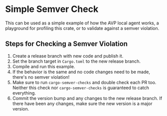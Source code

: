 # Simple Semver Check

This can be used as a simple example of how the AVP local agent works, 
a playground for profiling this crate, or to validate against a semver violation. 

## Steps for Checking a Semver Violation

1. Create a release branch with new code and publish it. 
2. Set the branch target in `Cargo.toml` to the new release branch. 
3. Compile and run this example. 
4. If the behavior is the same and no code changes need to be made, there's no semver violation!
5. Make sure to run `cargo-semver-checks` and double check each PR too. Neither this check nor `cargo-semver-checks` is guaranteed to catch everything. 
6. Commit the version bump and any changes to the new release branch. If there have been any changes, make sure the new version is a major version. 